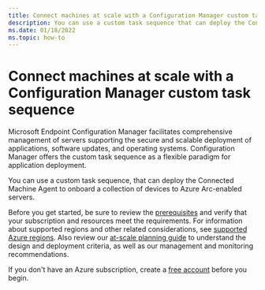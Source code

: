 ```yaml
---
title: Connect machines at scale with a Configuration Manager custom task sequence 
description: You can use a custom task sequence that can deploy the Connected Machine Agent to onboard a collection of devices to Azure Arc-enabled servers.  
ms.date: 01/18/2022
ms.topic: how-to 
---
```


# Connect machines at scale with a Configuration Manager custom task sequence

Microsoft Endpoint Configuration Manager facilitates comprehensive management of servers supporting the secure and scalable deployment of applications, software updates, and operating systems. Configuration Manager offers the custom task sequence as a flexible paradigm for application deployment.  

You can use a custom task sequence, that can deploy the Connected Machine Agent to onboard a collection of devices to Azure Arc-enabled servers.

Before you get started, be sure to review the [prerequisites](agent-overview.md#prerequisites) and verify that your subscription and resources meet the requirements. For information about supported regions and other related considerations, see [supported Azure regions](overview.md#supported-regions). Also review our [at-scale planning guide](plan-at-scale-deployment.md) to understand the design and deployment criteria, as well as our management and monitoring recommendations.  

If you don't have an Azure subscription, create a [free account](https://azure.microsoft.com/free/?WT.mc_id=A261C142F) before you begin.